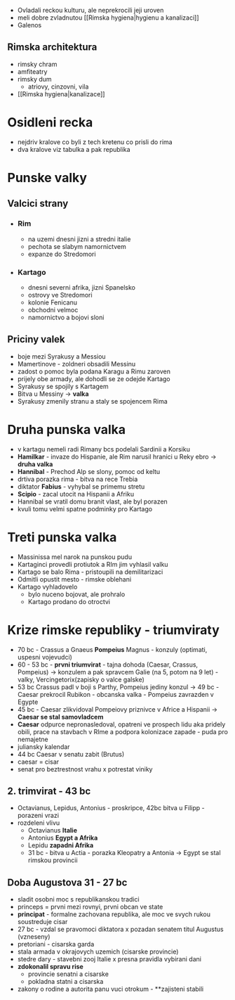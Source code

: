 - Ovladali reckou kulturu, ale neprekrocili jeji uroven
- meli dobre zvladnutou [[Rimska hygiena|hygienu a kanalizaci]]
- Galenos
## Rimska architektura
- rimsky chram
- amfiteatry
- rimsky dum
	- atriovy, cinzovni, vila
- [[Rimska hygiena|kanalizace]]

# Osidleni recka 

- nejdriv kralove co byli z tech kretenu co prisli do rima
- dva kralove viz tabulka a pak republika

# Punske valky

## Valcici strany

- ### Rim

  - na uzemi dnesni jizni a stredni italie
  - pechota se slabym namornictvem
  - expanze do Stredomori

- ### Kartago

  - dnesni severni afrika, jizni Spanelsko
  - ostrovy ve Stredomori
  - kolonie Fenicanu
  - obchodni velmoc
  - namornictvo a bojovi sloni

## Priciny valek

- boje mezi Syrakusy a Messiou
- Mamertinove - zoldneri obsadili Messinu
- zadost o pomoc byla podana Karagu a Rimu zaroven
- prijely obe armady, ale dohodli se ze odejde Kartago
- Syrakusy se spojily s Kartagem
- Bitva u Messiny -> **valka**
- Syrakusy zmenily stranu a staly se spojencem Rima

# Druha punska valka

- v kartagu nemeli radi Rimany bcs podelali Sardinii a Korsiku
- **Hamilkar** - invaze do Hispanie, ale Rim narusil hranici u Reky ebro -> **druha valka**
- **Hannibal** - Prechod Alp se slony, pomoc od keltu
- drtiva porazka rima - bitva na rece Trebia
- diktator **Fabius** - vyhybal se primemu stretu
- **Scipio** - zacal utocit na Hispanii a Afriku
- Hannibal se vratil domu branit vlast, ale byl porazen
- kvuli tomu velmi spatne podminky pro Kartago

# Treti punska valka

- Massinissa mel narok na punskou pudu
- Kartaginci provedli protiutok a RIm jim vyhlasil valku
- Kartago se balo Rima - pristoupili na demilitarizaci
- Odmitli opustit mesto - rimske oblehani
- Kartago vyhladovelo
  - bylo nuceno bojovat, ale prohralo 
  - Kartago prodano do otroctvi

# Krize rimske republiky - triumviraty

- 70 bc - Crassus a Gnaeus **Pompeius** Magnus - konzuly (optimati, uspesni vojevudci)
- 60 - 53 bc - **prvni triumvirat** - tajna dohoda (Caesar, Crassus, Pompeius) -> konzulem a pak spravcem Galie (na 5, potom na 9 let) - valky, Vercingetorix(zapisky o valce galske)
- 53 bc Crassus padl v boji s Parthy, Pompeius jediny konzul -> 49 bc - Caesar prekrocil Rubikon - obcanska valka - Pompeius zavrazden v Egypte
- 45 bc - Caesar zlikvidoval Pompeiovy priznivce v Africe a Hispanii -> **Caesar se stal samovladcem**
- **Caesar** odpurce nepronasledoval, opatreni ve prospech lidu aka pridely obili, prace na stavbach v RIme a podpora kolonizace zapade - puda pro nemajetne
- juliansky kalendar
- 44 bc Caesar v senatu zabit (Brutus)
- caesar = cisar
- senat pro beztrestnost vrahu x potrestat viniky

## 2. trimvirat - 43 bc

- Octavianus, Lepidus, Antonius - proskripce, 42bc bitva u Filipp - porazeni vrazi
- rozdeleni vlivu 
  - Octavianus **Italie** 
  - Antonius **Egypt a Afrika**
  - Lepidu **zapadni Afrika**
  - 31 bc - bitva u Actia - porazka Kleopatry a Antonia -> Egypt se stal rimskou provincii

## Doba Augustova 31 - 27 bc

- sladit osobni moc s republikanskou tradici
- princeps = prvni mezi rovnyi, prvni obcan ve state
- **principat** - formalne zachovana republika, ale moc ve svych rukou soustreduje cisar
- 27 bc - vzdal se pravomoci diktatora x pozadan senatem titul Augustus (vzneseny)
- pretoriani - cisarska garda
- stala armada v okrajovych uzemich (cisarske provincie)
- stedre dary - stavebni zooj Italie x presna pravidla vybirani dani
- **zdokonalil spravu rise**
  - provincie senatni a cisarske
  - pokladna statni a cisarska
- zakony o rodine a autorita panu vuci otrokum - **zajisteni stabili

